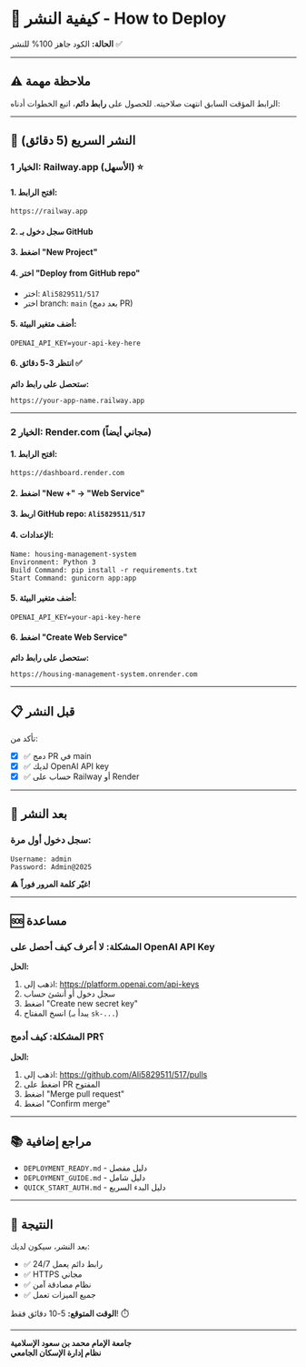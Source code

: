 # 🚀 كيفية النشر - How to Deploy

**الحالة:** الكود جاهز 100% للنشر ✅

---

## ⚠️ ملاحظة مهمة

الرابط المؤقت السابق انتهت صلاحيته. للحصول على **رابط دائم**، اتبع الخطوات أدناه:

---

## 🎯 النشر السريع (5 دقائق)

### الخيار 1: Railway.app (الأسهل) ⭐

#### 1. افتح الرابط:
```
https://railway.app
```

#### 2. سجل دخول بـ GitHub

#### 3. اضغط "New Project"

#### 4. اختر "Deploy from GitHub repo"
- اختر: `Ali5829511/517`
- اختر branch: `main` (بعد دمج PR)

#### 5. أضف متغير البيئة:
```
OPENAI_API_KEY=your-api-key-here
```

#### 6. انتظر 3-5 دقائق ✅

**ستحصل على رابط دائم:**
```
https://your-app-name.railway.app
```

---

### الخيار 2: Render.com (مجاني أيضاً)

#### 1. افتح الرابط:
```
https://dashboard.render.com
```

#### 2. اضغط "New +" → "Web Service"

#### 3. اربط GitHub repo: `Ali5829511/517`

#### 4. الإعدادات:
```
Name: housing-management-system
Environment: Python 3
Build Command: pip install -r requirements.txt
Start Command: gunicorn app:app
```

#### 5. أضف متغير البيئة:
```
OPENAI_API_KEY=your-api-key-here
```

#### 6. اضغط "Create Web Service"

**ستحصل على رابط دائم:**
```
https://housing-management-system.onrender.com
```

---

## 📋 قبل النشر

تأكد من:
- [x] ✅ دمج PR في main
- [x] ✅ لديك OpenAI API key
- [x] ✅ حساب على Railway أو Render

---

## 🔐 بعد النشر

### سجل دخول أول مرة:
```
Username: admin
Password: Admin@2025
```

⚠️ **غيّر كلمة المرور فوراً!**

---

## 🆘 مساعدة

### المشكلة: لا أعرف كيف أحصل على OpenAI API Key

**الحل:**
1. اذهب إلى: https://platform.openai.com/api-keys
2. سجل دخول أو أنشئ حساب
3. اضغط "Create new secret key"
4. انسخ المفتاح (يبدأ بـ `sk-...`)

### المشكلة: كيف أدمج PR؟

**الحل:**
1. اذهب إلى: https://github.com/Ali5829511/517/pulls
2. اضغط على PR المفتوح
3. اضغط "Merge pull request"
4. اضغط "Confirm merge"

---

## 📚 مراجع إضافية

- `DEPLOYMENT_READY.md` - دليل مفصل
- `DEPLOYMENT_GUIDE.md` - دليل شامل
- `QUICK_START_AUTH.md` - دليل البدء السريع

---

## 🎉 النتيجة

بعد النشر، سيكون لديك:
- ✅ رابط دائم يعمل 24/7
- ✅ HTTPS مجاني
- ✅ نظام مصادقة آمن
- ✅ جميع الميزات تعمل

**الوقت المتوقع:** 5-10 دقائق فقط! ⏱️

---

**جامعة الإمام محمد بن سعود الإسلامية**  
**نظام إدارة الإسكان الجامعي**
